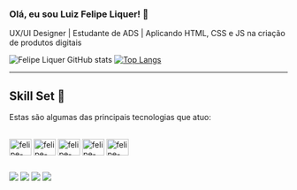 ### Olá, eu sou Luiz Felipe Liquer! 👋
UX/UI Designer | Estudante de ADS | Aplicando HTML, CSS e JS na criação de produtos digitais

![Felipe Liquer GitHub stats](https://github-readme-stats.vercel.app/api?username=felipeliquer&show_icons=true&theme=dracula)
[![Top Langs](https://github-readme-stats.vercel.app/api/top-langs/?username=felipeliquer)](https://github.com/felipeliquer/github-readme-stats)

-----------------------

## Skill Set :muscle:

Estas são algumas das principais tecnologias  que atuo:

<div style="display: inline_block"><br>
  <img align="center" alt="felipe-PSD" height="30" width="40" src="https://cdn.jsdelivr.net/gh/devicons/devicon/icons/photoshop/photoshop-plain.svg">
  <img align="center" alt="felipe-PSD" height="30" width="40" src="https://cdn.jsdelivr.net/gh/devicons/devicon/icons/figma/figma-original.svg">
  <img align="center" alt="felipe-HTML" height="30" width="40" src="https://cdn.jsdelivr.net/gh/devicons/devicon/icons/html5/html5-original.svg">
  <img align="center" alt="felipe-CSS" height="30" width="40" src="https://cdn.jsdelivr.net/gh/devicons/devicon/icons/css3/css3-original.svg">
  <img align="center" alt="felipe-Js" height="30" width="40" src="https://cdn.jsdelivr.net/gh/devicons/devicon/icons/javascript/javascript-original.svg">
</div>
                 
  ##
 
<div> 
  <a href="https://www.instagram.com/felipeliquer/" target="_blank"><img src="https://img.shields.io/badge/-Instagram-%23E4405F?style=for-the-badge&logo=instagram&logoColor=white" target="_blank"></a>
  <a href = "mailto:liquer84@gmail.com"><img src="https://img.shields.io/badge/-Gmail-%23333?style=for-the-badge&logo=gmail&logoColor=white" target="_blank"></a>
  <a href="https://www.linkedin.com/in/felipeliquer/" target="_blank"><img src="https://img.shields.io/badge/-LinkedIn-%230077B5?style=for-the-badge&logo=linkedin&logoColor=white" target="_blank"></a>
  <a href="https://www.behance.net/felipeliquer" target="_blank"><img src="https://img.shields.io/badge/-Behance-blue?style=for-the-badge&logo=behance&logoColor=white" target="_blank"></a>
</div>

